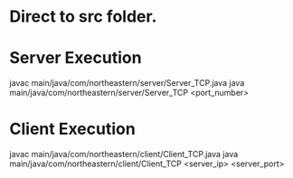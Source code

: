 # Direct to src folder.
# Server Execution
javac main/java/com/northeastern/server/Server_TCP.java
java main/java/com/northeastern/server/Server_TCP <port_number>

# Client Execution
javac main/java/com/northeastern/client/Client_TCP.java
java main/java/com/northeastern/client/Client_TCP <server_ip> <server_port>